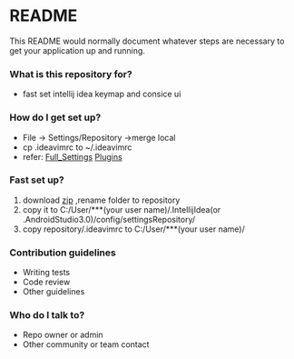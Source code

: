# README #

This README would normally document whatever steps are necessary to get your application up and running.

### What is this repository for? ###

* fast set intellij idea keymap and consice ui  

### How do I get set up? ###

* File -> Settings/Repository ->merge local
* cp .ideavimrc to ~/.ideavimrc
* refer: [Full_Settings](https://bitbucket.org/stanhe/intellij_settings) [Plugins](https://bitbucket.org/stanhe/intellij_plugins)

### Fast set up? ###

1. download [zip](https://gitee.com/stanhe/as/repository/archive/master.zip) ,rename folder to repository
2. copy it to C:/User/***(your user name)/.IntellijIdea(or .AndroidStudio3.0)/config/settingsRepository/
3. copy repository/.ideavimrc to C:/User/***(your user name)/

### Contribution guidelines ###

* Writing tests
* Code review
* Other guidelines

### Who do I talk to? ###

* Repo owner or admin
* Other community or team contact